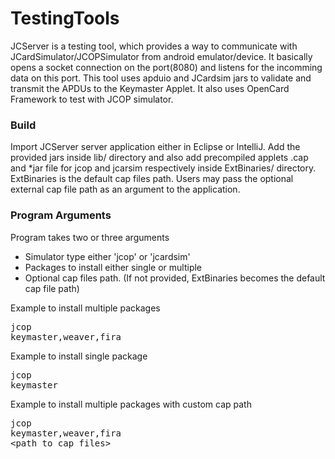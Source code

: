 # TestingTools
JCServer is a testing tool, which provides a way to communicate with 
JCardSimulator/JCOPSimulator from android emulator/device.
It basically opens a socket connection on the port(8080)
and listens for the incomming data on this port. This tool uses apduio and JCardsim jars
to validate and transmit the APDUs to the Keymaster Applet. It also uses OpenCard Framework
to test with JCOP simulator.

### Build
Import JCServer server application either in Eclipse or IntelliJ. Add the provided jars inside
lib/ directory and also add precompiled applets .cap and *jar file for jcop and 
jcarsim respectively inside ExtBinaries/ directory. ExtBinaries is the default cap files path. Users may pass the optional external cap file path as an argument to the application.

### Program Arguments
Program takes two or three arguments
- Simulator type either 'jcop' or 'jcardsim'
- Packages to install either single or multiple 
- Optional cap files path. (If not provided, ExtBinaries becomes the default cap file path)

Example to install multiple packages
<pre>
jcop
keymaster,weaver,fira
</pre>
Example to install single package
<pre>
jcop
keymaster
</pre>
Example to install multiple packages with custom cap path
<pre>
jcop
keymaster,weaver,fira
&lt;path_to_cap_files&gt;
</pre>

